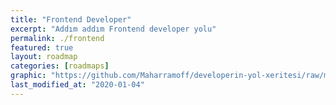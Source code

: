 ```yaml
---
title: "Frontend Developer"
excerpt: "Addım addım Frontend developer yolu"
permalink: ./frontend
featured: true
layout: roadmap
categories: [roadmaps]
graphic: "https://github.com/Maharramoff/developerin-yol-xeritesi/raw/master/img/frontend-transparent.png"
last_modified_at: "2020-01-04"
---
```

